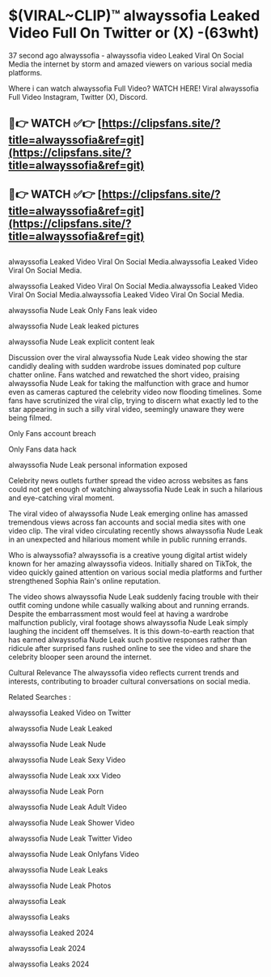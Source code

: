 # $(VIRAL~CLIP)™ alwayssofia Leaked Video Full On Twitter or (X) -(63wht)
37 second ago alwayssofia - alwayssofia video Leaked Viral On Social Media the internet by storm and amazed viewers on various social media platforms.

Where i can watch alwayssofia Full Video? WATCH HERE! Viral alwayssofia Full Video Instagram, Twitter (X), Discord.

## 🔴👉 WATCH ✅👉 [https://clipsfans.site/?title=alwayssofia&ref=git](https://clipsfans.site/?title=alwayssofia&ref=git)
## 🔴👉 WATCH ✅👉 [https://clipsfans.site/?title=alwayssofia&ref=git](https://clipsfans.site/?title=alwayssofia&ref=git)
##
alwayssofia Leaked Video Viral On Social Media.alwayssofia Leaked Video Viral On Social Media.

alwayssofia Leaked Video Viral On Social Media.alwayssofia Leaked Video Viral On Social Media.alwayssofia Leaked Video Viral On Social Media.

alwayssofia Nude Leak Only Fans leak video

alwayssofia Nude Leak leaked pictures

alwayssofia Nude Leak explicit content leak

Discussion over the viral alwayssofia Nude Leak video showing the star candidly dealing with sudden wardrobe issues dominated pop culture chatter online. Fans watched and rewatched the short video, praising alwayssofia Nude Leak for taking the malfunction with grace and humor even as cameras captured the celebrity video now flooding timelines. Some fans have scrutinized the viral clip, trying to discern what exactly led to the star appearing in such a silly viral video, seemingly unaware they were being filmed.


Only Fans account breach

Only Fans data hack

alwayssofia Nude Leak personal information exposed

Celebrity news outlets further spread the video across websites as fans could not get enough of watching alwayssofia Nude Leak in such a hilarious and eye-catching viral moment.


The viral video of alwayssofia Nude Leak emerging online has amassed tremendous views across fan accounts and social media sites with one video clip. The viral video circulating recently shows alwayssofia Nude Leak in an unexpected and hilarious moment while in public running errands.


Who is alwayssofia? alwayssofia is a creative young digital artist widely known for her amazing alwayssofia videos. Initially shared on TikTok, the video quickly gained attention on various social media platforms and further strengthened Sophia Rain's online reputation.

The video shows alwayssofia Nude Leak suddenly facing trouble with their outfit coming undone while casually walking about and running errands. Despite the embarrassment most would feel at having a wardrobe malfunction publicly, viral footage shows alwayssofia Nude Leak simply laughing the incident off themselves. It is this down-to-earth reaction that has earned alwayssofia Nude Leak such positive responses rather than ridicule after surprised fans rushed online to see the video and share the celebrity blooper seen around the internet.

Cultural Relevance The alwayssofia video reflects current trends and interests, contributing to broader cultural conversations on social media.

Related Searches :

alwayssofia Leaked Video on Twitter

alwayssofia Nude Leak Leaked

alwayssofia Nude Leak Nude

alwayssofia Nude Leak Sexy Video

alwayssofia Nude Leak xxx Video

alwayssofia Nude Leak Porn

alwayssofia Nude Leak Adult Video

alwayssofia Nude Leak Shower Video

alwayssofia Nude Leak Twitter Video

alwayssofia Nude Leak Onlyfans Video

alwayssofia Nude Leak Leaks

alwayssofia Nude Leak Photos

alwayssofia Leak

alwayssofia Leaks

alwayssofia Leaked 2024

alwayssofia Leak 2024

alwayssofia Leaks 2024
